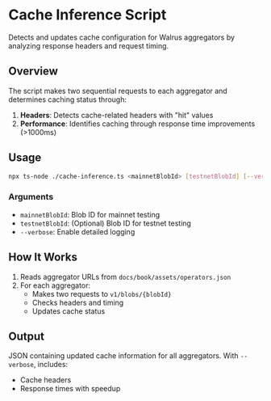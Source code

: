 # Cache Inference Script

Detects and updates cache configuration for Walrus aggregators by analyzing response headers and request timing.

## Overview

The script makes two sequential requests to each aggregator and determines caching status through:
1. **Headers**: Detects cache-related headers with "hit" values
2. **Performance**: Identifies caching through response time improvements (>1000ms)

## Usage

```bash
npx ts-node ./cache-inference.ts <mainnetBlobId> [testnetBlobId] [--verbose]
```

### Arguments

- `mainnetBlobId`: Blob ID for mainnet testing
- `testnetBlobId`: (Optional) Blob ID for testnet testing
- `--verbose`: Enable detailed logging

## How It Works

1. Reads aggregator URLs from `docs/book/assets/operators.json`
2. For each aggregator:
   - Makes two requests to `v1/blobs/{blobId}`
   - Checks headers and timing
   - Updates cache status

## Output

JSON containing updated cache information for all aggregators. With `--verbose`, includes:
- Cache headers
- Response times with speedup
